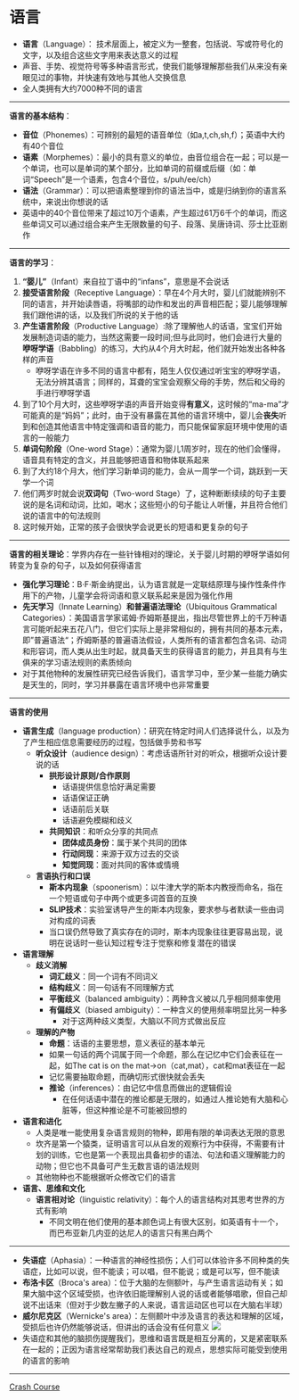 # 语言
* **语言**（Language）： 技术层面上，被定义为一整套，包括说、写或符号化的文字，以及组合这些文字用来表达意义的过程
*  声音、手势、视觉符号等多种语言形式，使我们能够理解那些我们从来没有亲眼见过的事物，并快速有效地与其他人交换信息
*  全人类拥有大约7000种不同的语言
---
**语言的基本结构**：
* **音位**（Phonemes）：可辨别的最短的语音单位（如a,t,ch,sh,f）；英语中大约有40个音位
* **语素**（Morphemes）：最小的具有意义的单位，由音位组合在一起；可以是一个单词，也可以是单词的某个部分，比如单词的前缀或后缀（如：单词“Speech”是一个语素，包含4个音位，s/puh/ee/ch）
* **语法**（Grammar）：可以把语素整理到你的语法当中，或是归纳到你的语言系统中，来说出你想说的话
* 英语中的40个音位带来了超过10万个语素，产生超过61万6千个的单词，而这些单词又可以通过组合来产生无限数量的句子、段落、吴唐诗词、莎士比亚剧作
---
**语言的学习**：
1. **“婴儿”**（Infant）来自拉丁语中的“infans”，意思是不会说话
2. **接受语言阶段**（Receptive Language）：早在4个月大时，婴儿们就能辨别不同的语言，并开始读唇语，将嘴部的动作和发出的声音相匹配；婴儿能够理解我们跟他讲的话，以及我们所说的关于他的话
3. **产生语言阶段**（Productive Language）:除了理解他人的话语，宝宝们开始发展制造词语的能力，当然这需要一段时间;但与此同时，他们会进行大量的**咿呀学语**（Babbling）的练习，大约从4个月大时起，他们就开始发出各种各样的声音
   * 咿呀学语在许多不同的语言中都有，陌生人仅仅通过听宝宝的咿呀学语，无法分辨其语言；同样的，耳聋的宝宝会观察父母的手势，然后和父母的手进行咿呀学语
4. 到了10个月大时，这些咿呀学语的声音开始变得**有意义**，这时候的“ma-ma”才可能真的是“妈妈”；此时，由于没有暴露在其他的语言环境中，婴儿会**丧失**听到和创造其他语言中特定强调和语音的能力，而只能保留家庭环境中使用的语言的一般能力
5. **单词句阶段**（One-word Stage）：通常为婴儿1周岁时，现在的他们会懂得，语音具有特定的含义，并且能够把语音和物体联系起来
6. 到了大约18个月大，他们学习新单词的能力，会从一周学一个词，跳跃到一天学一个词
7. 他们两岁时就会说**双词句**（Two-word Stage）了，这种断断续续的句子主要说的是名词和动词，比如，喝水；这些短小的句子能让人听懂，并且符合他们说的语言中的句法规则
8. 这时候开始，正常的孩子会很快学会说更长的短语和更复杂的句子
---
**语言的相关理论**：学界内存在一些针锋相对的理论，关于婴儿时期的咿呀学语如何转变为复杂的句子，以及如何获得语言
* **强化学习理论**：B·F·斯金纳提出，认为语言就是一定联结原理与操作性条件作用下的产物，儿童学会将词语和意义联系起来是因为强化作用
* **先天学习**（Innate Learning）**和普遍语法理论**（Ubiquitous Grammatical Categories）：美国语言学家诺姆·乔姆斯基提出，指出尽管世界上的千万种语言可能听起来五花八门，但它们实际上是非常相似的，拥有共同的基本元素，即”普遍语法“；乔姆斯基的普遍语法假设，人类所有的语言都包含名词、动词和形容词，而人类从出生时起，就具备天生的获得语言的能力，并且具有与生俱来的学习语法规则的素质倾向
* 对于其他物种的发展性研究已经告诉我们，语言学习中，至少某一些能力确实是天生的，同时，学习并暴露在语言环境中也非常重要
---
**语言的使用**
* **语言生成**（language production）：研究在特定时间人们选择说什么，以及为了产生相应信息需要经历的过程，包括做手势和书写
  * **听众设计**（audience design）：考虑话语所针对的听众，根据听众设计要说的话
    * **拱形设计原则/合作原则**
      * 话语提供信息恰好满足需要
      * 话语保证正确
      * 话语前后关联
      * 话语避免模糊和歧义
    * **共同知识**：和听众分享的共同点
      * **团体成员身份**：属于某个共同的团体
      * **行动同现**：来源于双方过去的交谈
      * **知觉同现**：面对共同的客体或情境
  * **言语执行和口误**
    * **斯本内现象**（spoonerism）：以牛津大学的斯本内教授而命名，指在一个短语或句子中两个或更多词首音的互换
    * **SLIP技术**：实验室诱导产生的斯本内现象，要求参与者默读一些由词对构成的词表
    * 当口误仍然导致了真实存在的词时，斯本内现象往往更容易出现，说明在说话时一些认知过程专注于觉察和修复潜在的错误
* **语言理解**
  * **歧义消解**
    * **词汇歧义**：同一个词有不同词义
    * **结构歧义**：同一句话有不同理解方式
    * **平衡歧义**（balanced ambiguity）：两种含义被以几乎相同频率使用
    * **有偏歧义**（biased ambiguity）：一种含义的使用频率明显比另一种多
      * 对于这两种歧义类型，大脑以不同方式做出反应
  * **理解的产物**
    * **命题**：话语的主要思想，意义表征的基本单元
    * 如果一句话的两个词属于同一个命题，那么在记忆中它们会表征在一起，如The cat is on the mat→on（cat,mat），cat和mat表征在一起
    * 记忆需要抽取命题，而确切形式很快就会丢失
    * **推论**（inferences）：由记忆中信息而做出的逻辑假设
      * 在任何话语中潜在的推论都是无限的，如通过人推论她有大脑和心脏等，但这种推论是不可能被回想的
* **语言和进化**
  * 人类是唯一能使用复杂语言规则的物种，即用有限的单词表达无限的意思
  * 坎齐是第一个猿类，证明语言可以从自发的观察行为中获得，不需要有计划的训练，它也是第一个表现出具备初步的语法、句法和语义理解能力的动物；但它也不具备可产生无数言语的语法规则
  * 其他物种也不能根据听众修改它们的语言
* **语言、思维和文化**
  * **语言相对论**（linguistic relativity）：每个人的语言结构对其思考世界的方式有影响
    * 不同文明在他们使用的基本颜色词上有很大区别，如英语有十一个，而巴布亚新几内亚的达尼人的语言只有黑白两个
---
* **失语症**（Aphasia）：一种语言的神经性损伤；人们可以体验许多不同种类的失语症，比如可以说，但不能读；可以唱，但不能说；或是可以写，但不能读
* **布洛卡区**（Broca's area）：位于大脑的左侧额叶，与产生语言运动有关；如果大脑中这个区域受损，也许依旧能理解别人说的话或者能够唱歌，但自己却说不出话来（但对于少数左撇子的人来说，语言运动区也可以在大脑右半球）
* **威尔尼克区**（Wernicke's area）：左侧颞叶中涉及语言的表达和理解的区域，受损后也许仍然能够说话，但讲出的话会没有任何意义
![](images/Wernickesarea.png)
* 失语症和其他的脑损伤提醒我们，思维和语言既是相互分离的，又是紧密联系在一起的；正因为语言经常帮助我们表达自己的观点，思想实际可能受到使用的语言的影响
---
[Crash Course](https://www.bilibili.com/video/BV1Zs411c7W6?p=17)